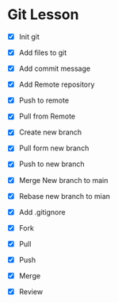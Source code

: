 # Git Lesson 

- [X] Init git
- [X] Add files to git
- [X] Add commit message
- [X] Add Remote repository
- [X] Push to remote 
- [X] Pull from Remote
- [X] Create new branch
- [X] Pull form new branch
- [X] Push to new branch
- [X] Merge New branch to main
- [X] Rebase new branch to mian
- [X] Add .gitignore
- [X] Fork
- [X] Pull 
- [X] Push
- [X] Merge
- [X] Review


